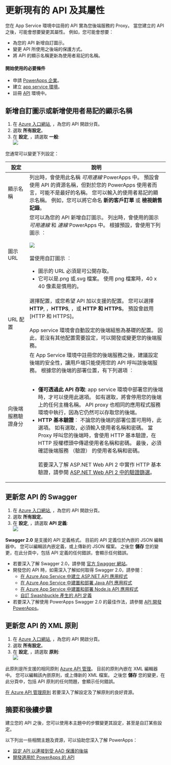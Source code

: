 <properties
    pageTitle="在 Azure 入口網站中變更或更新您的 PowerApps API 屬性 |Microsoft Azure"
    description="新增自訂圖示、更新 XML 原則，或更新您 PowerApps API 的 Swagger 定義"
    services=""
    suite="powerapps"
    documentationCenter="" 
    authors="MandiOhlinger"
    manager="dwrede"
    editor=""/>

<tags
   ms.service="powerapps"
   ms.devlang="na"
   ms.topic="article"
   ms.tgt_pltfrm="na"
   ms.workload="na" 
   ms.date="11/25/2015"
   ms.author="guayan"/>

# 更新現有的 API 及其屬性

您在 App Service 環境中註冊的 API 實為您後端服務的 Proxy。 當您建立的 API 之後，可能會想要變更其屬性。 例如，您可能會想要： 

- 為您的 API 新增自訂圖示。
- 變更 API 所使用之後端的保護方式。 
- 將 API 的顯示名稱更新為使用者易記的名稱。


#### 開始使用的必要條件

- 申請 [PowerApps 企業](powerapps-get-started-azure-portal.md)。
- 建立 [app service 環境](powerapps-get-started-azure-portal.md)。
- 註冊 [API](powerapps-register-from-available-apis) 環境中。

## 新增自訂圖示或新增使用者易記的顯示名稱

1. 在 [Azure 入口網站](https://portal.azure.com), ，為您的 API 開啟分頁。
2. 選取 **所有設定**。
3. 在 **設定**, ，請選取 **一般**:  
![][11]

您通常可以變更下列設定：

設定 | 說明
--- | ---
顯示名稱 | 列出時，會使用此名稱 *可用連線* PowerApps 中。 預設會使用 API 的資源名稱，但對於您的 PowerApps 使用者而言，可能不是最好的名稱。 您可以輸入的使用者易記的顯示名稱。 例如，您可以將它命名 **新的客戶訂單** 或 **檢視銷售記錄**。  
圖示 URL | 您可以為您的 API 新增自訂圖示。 列出時，會使用的圖示 *可用連線* 和 *連線* PowerApps 中。 根據預設，會使用下列圖示 ︰ <br/><br/>![][12] <br/><br/>當使用自訂圖示 ︰<br/><ul><li>圖示的 URL 必須是可公開存取。</li><li>它可以是.png 或.svg 檔案。 使用 png 檔案時，40 x 40 像素是慣用的。</li></ul>
URL 配置 | 選擇配置，或您希望 API 加以支援的配置。 您可以選擇 **HTTP**, ，**HTTPS**, ，或 **HTTP 和 HTTPS**。 預設會啟用 [HTTP 和 HTTPS]。 <br/><br/>App service 環境會自動設定的後端組態為基礎的配置。 因此，若沒有其他配置需要設定，可以開發或變更您的後端服務。 
向後端服務驗證身分 | 在 App Service 環境中註冊您的後端服務之後，建議設定後端的安全性，讓用戶端只能使用您的 API 呼叫該後端服務。 根據您的後端的部署位置，有下列選項 ︰<br/><br/><ul><li><strong>僅可透過此 API 存取</strong>: app service 環境中部署您的後端時，才可以使用此選項。 如有選取，將會停用您的後端上的任何主機名稱。 API proxy 也相同的應用程式服務環境中執行，因為它仍然可以存取您的後端。</li><li><strong>HTTP 基本驗證</strong>︰ 不論您的後端的部署位置可用時，此選項。 如有選取，必須輸入使用者名稱和密碼。 當 Proxy 呼叫您的後端時，會使用 HTTP 基本驗證，在 HTTP 授權標頭中傳遞使用者名稱和密碼。 最後，必須確認後端服務 （驗證） 的使用者名稱和密碼。<br/><br/>若要深入了解 ASP.NET Web API 2 中實作 HTTP 基本驗證，請參閱 [ASP.NET Web API 2 中的驗證篩選](http://www.asp.net/web-api/overview/security/authentication-filters)。</li></ul>


## 更新您 API 的 Swagger

1. 在 [Azure 入口網站](https://portal.azure.com), ，為您的 API 開啟分頁。
2. 選取 **所有設定**。
3. 在 **設定**, ，請選取 **API 定義**:  
![][13]

**Swagger 2.0** 是支援的 API 定義格式。 目前的 API 定義位於內嵌的 JSON 編輯器中。 您可以編輯該內嵌定義，或上傳新的 JSON 檔案。 之後您 **儲存** 您的變更，在此分頁中，包括 API 定義的任何錯誤，會顯示任何錯誤。

- 若要深入了解 Swagger 2.0，請參閱 [官方 Swagger 網站](http://swagger.io)。
- 開發您的 API 時，如需深入了解如何取得 Swagger 2.0，請參閱：  
    - [在 Azure App Service 中建立 ASP.NET API 應用程式](../app-service-dotnet-create-api-app.md)
    - [在 Azure App Service 中建置和部署 Java API 應用程式](../app-service-api-java-api-app.md)
    - [在 Azure App Service 中建置和部署 Node.js API 應用程式](../app-service-api-nodejs-api-app.md)
    - [自訂 Swashbuckle 產生的 API 定義](../app-service-api-dotnet-swashbuckle-customize.md)
- 若要深入了解使用 PowerApps Swagger 2.0 的最佳作法，請參閱 [API 開發 PowerApps](powerapps-develop-api.md)。

## 更新您 API 的 XML 原則

1. 在 [Azure 入口網站](https://portal.azure.com), ，為您的 API 開啟分頁。
2. 選取 **所有設定**。
3. 在 **設定**, ，請選取 **原則**:  
![][14]

此原則是所支援的相同原則 [Azure API 管理](https://azure.microsoft.com/services/api-management)。 目前的原則內嵌在 XML 編輯器中。 您可以編輯該內嵌原則，或上傳新的 XML 檔案。 之後您 **儲存** 您的變更，在此分頁中，包括 API 原則的任何問題，會顯示任何錯誤。

[在 Azure API 管理原則](../api-management-howto-policies.md) 若要深入了解設定及了解原則的良好資源。


## 摘要和後續步驟
建立您的 API 之後，您可以使用本主題中的步驟變更其設定，甚至是自訂某些設定。 

以下列出一些相關主題及資源，可以協助您深入了解 PowerApps：

- [設定 API 以連接到受 AAD 保護的後端](powerapps-configure-apis-aad.md)
- [開發適用於 PowerApps 的 API](powerapps-develop-api.md)

[11]: ./media/powerapps-configure-apis/api-settings-general.png
[12]: ./media/powerapps-configure-apis/api-default-icon.png
[13]: ./media/powerapps-configure-apis/api-settings-api-definition.png
[14]: ./media/powerapps-configure-apis/api-settings-policy.png


